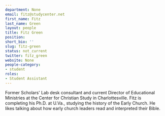 ```yaml
---
department: None
email: fitz@studycenter.net
first_name: Fitz
last_name: Green
layout: people
title: Fitz Green
position:
short_bio: ''
slug: fitz-green
status: not_current
twitter: fitz_green
website: None
people-category:
- student
roles:
- Student Assistant
---
```


Former Scholars' Lab desk consultant and current Director of Educational Ministries at the Center for Christian Study in Charlottesville. Fitz is completing his Ph.D. at U.Va., studying the history of the Early Church. He likes talking about how early church leaders read and interpreted their Bible.
